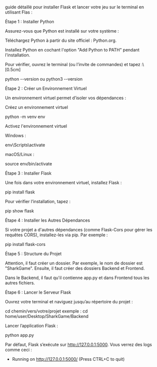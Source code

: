guide détaillé pour installer Flask et lancer votre jeu sur le terminal en utilisant Flas : 

Étape 1 : Installer Python

Assurez-vous que Python est installé sur votre système :

Téléchargez Python à partir du site officiel : Python.org.

Installez Python en cochant l'option "Add Python to PATH" pendant l'installation.

Pour vérifier, ouvrez le terminal (ou l’invite de commandes) et tapez :\\[0.5cm]

python --version  ou  python3 --version

Étape 2 : Créer un Environnement Virtuel

Un environnement virtuel permet d’isoler vos dépendances :

Créez un environnement virtuel

python -m venv env

Activez l'environnement virtuel

 Windows :
 
 env\Scripts\activate
 
macOS/Linux :

source env/bin/activate

Étape 3 : Installer Flask

Une fois dans votre environnement virtuel, installez Flask :

pip install flask

Pour vérifier l’installation, tapez :

pip show flask

Étape 4 : Installer les Autres Dépendances

Si votre projet a d'autres dépendances (comme Flask-Cors pour gérer les requêtes CORS), installez-les via pip. Par exemple :

pip install flask-cors

Étape 5 : Structure du Projet

Attention, il faut créer un dossier. Par exemple, le nom de dossier est "SharkGame". Ensuite, il faut créer des dossiers Backend et Frontend.

Dans le Backend, il faut qu'il contienne app.py et dans Frontend tous les autres fichiers.

Étape 6 : Lancer le Serveur Flask

Ouvrez votre terminal et naviguez jusqu’au répertoire du projet :

cd chemin/vers/votre/projet exemple : cd home/user/Desktop/SharkGame/Backend

Lancer l’application Flask :

python app.py

Par défaut, Flask s’exécute sur http://127.0.0.1:5000. Vous verrez des logs comme ceci :

 * Running on http://127.0.0.1:5000/ (Press CTRL+C to quit)











